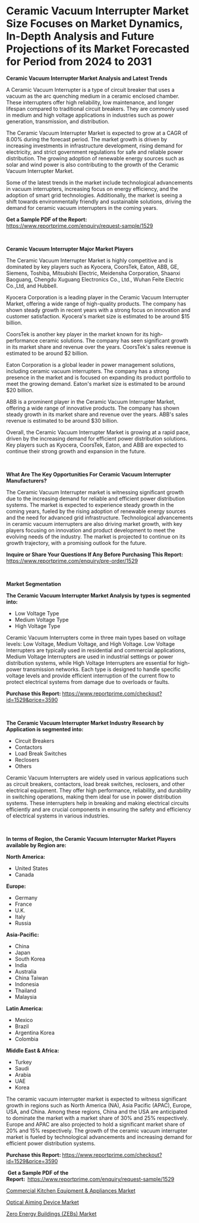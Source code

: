 <p><h1>Ceramic Vacuum Interrupter Market Size Focuses on Market Dynamics, In-Depth Analysis and Future Projections of its Market Forecasted for Period from 2024 to 2031</h1></p><p><strong>Ceramic Vacuum Interrupter Market Analysis and Latest Trends</strong></p>
<p><p>A Ceramic Vacuum Interrupter is a type of circuit breaker that uses a vacuum as the arc quenching medium in a ceramic enclosed chamber. These interrupters offer high reliability, low maintenance, and longer lifespan compared to traditional circuit breakers. They are commonly used in medium and high voltage applications in industries such as power generation, transmission, and distribution.</p><p>The Ceramic Vacuum Interrupter Market is expected to grow at a CAGR of 8.00% during the forecast period. The market growth is driven by increasing investments in infrastructure development, rising demand for electricity, and strict government regulations for safe and reliable power distribution. The growing adoption of renewable energy sources such as solar and wind power is also contributing to the growth of the Ceramic Vacuum Interrupter Market.</p><p>Some of the latest trends in the market include technological advancements in vacuum interrupters, increasing focus on energy efficiency, and the adoption of smart grid technologies. Additionally, the market is seeing a shift towards environmentally friendly and sustainable solutions, driving the demand for ceramic vacuum interrupters in the coming years.</p></p>
<p><strong>Get a Sample PDF of the Report:&nbsp;</strong> <a href="https://www.reportprime.com/enquiry/request-sample/1529">https://www.reportprime.com/enquiry/request-sample/1529</a></p>
<p>&nbsp;</p>
<p><strong>Ceramic Vacuum Interrupter Major Market Players</strong></p>
<p><p>The Ceramic Vacuum Interrupter Market is highly competitive and is dominated by key players such as Kyocera, CoorsTek, Eaton, ABB, GE, Siemens, Toshiba, Mitsubishi Electric, Meidensha Corporation, Shaanxi Baoguang, Chengdu Xuguang Electronics Co., Ltd., Wuhan Feite Electric Co.,Ltd, and Hubbell.</p><p>Kyocera Corporation is a leading player in the Ceramic Vacuum Interrupter Market, offering a wide range of high-quality products. The company has shown steady growth in recent years with a strong focus on innovation and customer satisfaction. Kyocera's market size is estimated to be around $15 billion.</p><p>CoorsTek is another key player in the market known for its high-performance ceramic solutions. The company has seen significant growth in its market share and revenue over the years. CoorsTek's sales revenue is estimated to be around $2 billion.</p><p>Eaton Corporation is a global leader in power management solutions, including ceramic vacuum interrupters. The company has a strong presence in the market and is focused on expanding its product portfolio to meet the growing demand. Eaton's market size is estimated to be around $20 billion.</p><p>ABB is a prominent player in the Ceramic Vacuum Interrupter Market, offering a wide range of innovative products. The company has shown steady growth in its market share and revenue over the years. ABB's sales revenue is estimated to be around $30 billion.</p><p>Overall, the Ceramic Vacuum Interrupter Market is growing at a rapid pace, driven by the increasing demand for efficient power distribution solutions. Key players such as Kyocera, CoorsTek, Eaton, and ABB are expected to continue their strong growth and expansion in the future.</p></p>
<p>&nbsp;</p>
<p><strong>What Are The Key Opportunities For Ceramic Vacuum Interrupter Manufacturers?</strong></p>
<p><p>The Ceramic Vacuum Interrupter market is witnessing significant growth due to the increasing demand for reliable and efficient power distribution systems. The market is expected to experience steady growth in the coming years, fueled by the rising adoption of renewable energy sources and the need for advanced grid infrastructure. Technological advancements in ceramic vacuum interrupters are also driving market growth, with key players focusing on innovation and product development to meet the evolving needs of the industry. The market is projected to continue on its growth trajectory, with a promising outlook for the future.</p></p>
<p><strong>Inquire or Share Your Questions If Any Before Purchasing This Report:</strong> <a href="https://www.reportprime.com/enquiry/pre-order/1529">https://www.reportprime.com/enquiry/pre-order/1529</a></p>
<p>&nbsp;</p>
<p><strong>Market Segmentation</strong></p>
<p><strong>The Ceramic Vacuum Interrupter Market Analysis by types is segmented into:</strong></p>
<p><ul><li>Low Voltage Type</li><li>Medium Voltage Type</li><li>High Voltage Type</li></ul></p>
<p><p>Ceramic Vacuum Interrupters come in three main types based on voltage levels: Low Voltage, Medium Voltage, and High Voltage. Low Voltage Interrupters are typically used in residential and commercial applications, Medium Voltage Interrupters are used in industrial settings or power distribution systems, while High Voltage Interrupters are essential for high-power transmission networks. Each type is designed to handle specific voltage levels and provide efficient interruption of the current flow to protect electrical systems from damage due to overloads or faults.</p></p>
<p><strong>Purchase this Report:&nbsp;</strong><a href="https://www.reportprime.com/checkout?id=1529&price=3590">https://www.reportprime.com/checkout?id=1529&price=3590</a></p>
<p>&nbsp;</p>
<p><strong>The Ceramic Vacuum Interrupter Market Industry Research by Application is segmented into:</strong></p>
<p><ul><li>Circuit Breakers</li><li>Contactors</li><li>Load Break Switches</li><li>Reclosers</li><li>Others</li></ul></p>
<p><p>Ceramic Vacuum Interrupters are widely used in various applications such as circuit breakers, contactors, load break switches, reclosers, and other electrical equipment. They offer high performance, reliability, and durability in switching operations, making them ideal for use in power distribution systems. These interrupters help in breaking and making electrical circuits efficiently and are crucial components in ensuring the safety and efficiency of electrical systems in various industries.</p></p>
<p>&nbsp;</p>
<p><strong>In terms of Region, the Ceramic Vacuum Interrupter Market Players available by Region are:</strong></p>
<p>
    <p> <strong> North America: </strong>
        <ul>
            <li>United States</li>
            <li>Canada</li>
        </ul>
        </p> 
    <p> <strong> Europe: </strong>
        <ul>
            <li>Germany</li>
            <li>France</li>
            <li>U.K.</li>
            <li>Italy</li>
            <li>Russia</li>
        </ul>
        </p> 
    <p> <strong> Asia-Pacific: </strong>
        <ul>
            <li>China</li>
            <li>Japan</li>
            <li>South Korea</li>
            <li>India</li>
            <li>Australia</li>
            <li>China Taiwan</li>
            <li>Indonesia</li>
            <li>Thailand</li>
            <li>Malaysia</li>
        </ul>
        </p> 
    <p> <strong> Latin America: </strong>
        <ul>
            <li>Mexico</li>
            <li>Brazil</li>
            <li>Argentina Korea</li>
            <li>Colombia</li>
        </ul>
        </p> 
    <p> <strong> Middle East & Africa: </strong>
        <ul>
            <li>Turkey</li>
            <li>Saudi</li>
            <li>Arabia</li>
            <li>UAE</li>
            <li>Korea</li>
        </ul>
    </p>
    </p>
<p><p>The ceramic vacuum interrupter market is expected to witness significant growth in regions such as North America (NA), Asia Pacific (APAC), Europe, USA, and China. Among these regions, China and the USA are anticipated to dominate the market with a market share of 30% and 25% respectively. Europe and APAC are also projected to hold a significant market share of 20% and 15% respectively. The growth of the ceramic vacuum interrupter market is fueled by technological advancements and increasing demand for efficient power distribution systems.</p></p>
<p><strong>Purchase this Report: </strong><a href="https://www.reportprime.com/checkout?id=1529&price=3590">https://www.reportprime.com/checkout?id=1529&price=3590</a></p>
<p>&nbsp;<strong>Get a Sample PDF of the Report:&nbsp;&nbsp;</strong><a href="https://www.reportprime.com/enquiry/request-sample/1529">https://www.reportprime.com/enquiry/request-sample/1529</a></p>
<p><strong></strong></p>
<p><p><a href="https://github.com/Paul14Anderson63/Market-Research-Report-List-3/blob/main/commercial-kitchen-equipment-appliances-market.md">Commercial Kitchen Equipment & Appliances Market</a></p><p><a href="https://github.com/biheemgalvinlouises6hokrh3h/Market-Research-Report-List-1/blob/main/optical-aiming-device-market.md">Optical Aiming Device Market</a></p><p><a href="https://github.com/mabutironaldo/Market-Research-Report-List-3/blob/main/zero-energy-buildings-zebs-market.md">Zero Energy Buildings (ZEBs) Market</a></p></p>